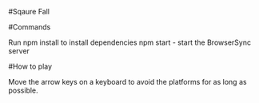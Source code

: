 #Sqaure Fall

#Commands

Run npm install to install dependencies
npm start - start the BrowserSync server

#How to play

Move the arrow keys on a keyboard to avoid the platforms for as long as possible.
